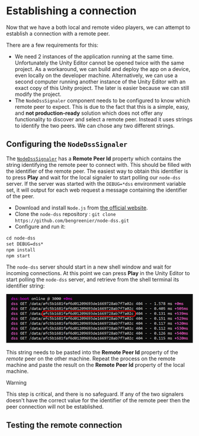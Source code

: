 # Establishing a connection

Now that we have a both local and remote video players, we can attempt to establish a connection with a remote peer.

There are a few requirements for this:

- We need 2 instances of the application running at the same time. Unfortunately the Unity Editor cannot be opened twice with the same project. As a workaround, we can build and deploy the app on a device, even locally on the developer machine. Alternatively, we can use a second computer running another instance of the Unity Editor with an exact copy of this Unity project. The later is easier because we can still modify the project.
- The `NodeDssSignaler` component needs to be configured to know which remote peer to expect. This is due to the fact that this is a simple, easy, and **not production-ready** solution which does not offer any functionality to discover and select a remote peer. Instead it uses strings to identify the two peers. We can chose any two different strings.

## Configuring the `NodeDssSignaler`

The [`NodeDssSignaler`](xref:Microsoft.MixedReality.WebRTC.Unity.NodeDssSignaler) has a **Remote Peer Id** property which contains the string identifying the remote peer to connect with. This should be filled with the identifier of the remote peer. The easiest way to obtain this identifier is to press **Play** and wait for the local signaler to start polling our `node-dss` server. If the server was started with the `DEBUG=*dss` environment variable set, it will output for each web request a message containing the identifier of the peer.

- Download and install `Node.js` from [the official website](https://nodejs.org/en/).
- Clone the `node-dss` repository : `git clone https://github.com/bengreenier/node-dss.git`
- Configure and run it:

```
cd node-dss
set DEBUG=dss*
npm install
npm start
```

The `node-dss` server should start in a new shell window and wait for incoming connections. At this point we can press **Play** in the Unity Editor to start polling the `node-dss` server, and retrieve from the shell terminal its identifier string:

![Create a new Unity project](helloworld-unity-17.png)

This string needs to be pasted into the **Remote Peer Id** property of the _remote_ peer on the other machine. Repeat the process on the remote machine and paste the result on the **Remote Peer Id** property of the local machine.

> [!Warning]
> This step is critical, and there is no safeguard. If any of the two signalers doesn't have the correct value for the identifier of the remote peer then the peer connection will not be established.

## Testing the remote connection


